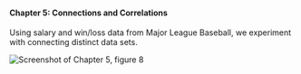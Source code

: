 #### Chapter 5: Connections and Correlations

Using salary and win/loss data from Major League Baseball, we experiment with connecting distinct data sets.

![Screenshot of Chapter 5, figure 8](https://github.com/daveliepmann/vdquil/blob/master/src/vdquil/chapter5/ch5fig8.png?raw=true "Chapter 5 figure 8 screenshot")
